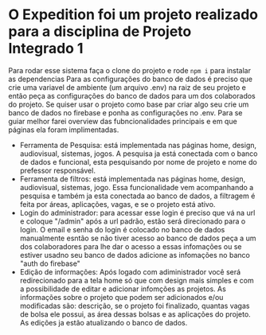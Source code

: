 # O Expedition foi um projeto realizado para a disciplina de Projeto Integrado 1

Para rodar esse sistema faça o clone do projeto e rode ```npm i``` para instalar as dependencias 
Para as configurações do banco de dados é preciso que crie uma variavel de ambiente (um arquivo .env) na raiz de seu projeto e então peça as configurações do banco de dados para um dos colaborados do projeto.
Se quiser usar o projeto como base par criar algo seu crie um banco de dados no firebase e ponha as configurações no .env. Para se guiar melhor farei overview das fubncionalidades principais e em que páginas ela foram implimentadas.

- Ferramenta de Pesquisa: está implementada nas páginas home, design, audiovisual, sistemas, jogos.
  A pesquisa ja está conectada com o banco de dados e funcional, esta pesquisando por nome de projeto e nome do prefessor responsável.
- Ferramenta de filtros: está implementada nas páginas home, design, audiovisual, sistemas, jogo.
  Essa funcionalidade vem acompanhando a pesquisa e também ja esta conectada ao banco de dados, a filtragem é feita por áreas, aplicações, vagas, e se o projeto está ativo.
- Login do administrador: para acessar esse login é preciso que vá na url e coloque "/admin" após a url padrão, estão será direcionado para o login.
  O email e senha do login é colocado no banco de dados manualmente esntão se não tiver acesso ao banco de dados peça a um dos colaboradores para lhe dar o acesso a essas infomações ou se estiver usadno seu banco de dados adicione as infomações no banco "auth do firebase"
- Edição de informações: Após logado com adiministrador você será redirecionado para a tela home só que com design mais simples e com a possibilidade de editar e adicionar infomções as projetos.
  As informações sobre o projeto que podem ser adicionados e/ou modificadas são: descrição, se o projeto foi finalizado, quantas vagas de bolsa ele possui, as área dessas bolsas e as aplicações do projeto. As edições ja estão atualizando o banco de dados.

